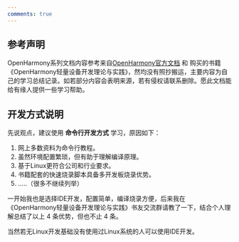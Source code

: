 ```yaml
---
comments: true
---
```


## 参考声明

OpenHarmony系列文档内容参考来自[OpenHarmony官方文档](https://docs.openharmony.cn/pages/v4.1/zh-cn/device-dev/device-dev-guide.md) 和 购买的书籍《OpenHarmony轻量设备开发理论与实践》，然均没有照抄搬运，主要内容为自己的学习总结记录。如若部分内容会表明来源，若有侵权请联系删除。愿此文档能给有缘人提供一些学习帮助。



## 开发方式说明

先说观点，建议使用 **命令行开发方式** 学习，原因如下：

1. 网上多数资料为命令行教程。
2. 虽然环境配置繁琐，但有助于理解编译原理。
3. 基于Linux更符合公司和行业要求。
4. 书籍配套的快速烧录脚本具备多开发板烧录优势。
5. .....（很多不继续列举）

一开始我也是选择IDE开发，配置简单，编译烧录方便，后来我在《OpenHarmony轻量设备开发理论与实践》书友交流群请教了一下，结合个人理解总结了以上 4 条优势，但也不止 4 条。 

当然若无Linux开发基础没有使用过Linux系统的人可以使用IDE开发。